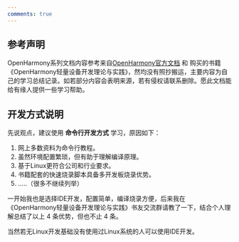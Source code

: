 ```yaml
---
comments: true
---
```


## 参考声明

OpenHarmony系列文档内容参考来自[OpenHarmony官方文档](https://docs.openharmony.cn/pages/v4.1/zh-cn/device-dev/device-dev-guide.md) 和 购买的书籍《OpenHarmony轻量设备开发理论与实践》，然均没有照抄搬运，主要内容为自己的学习总结记录。如若部分内容会表明来源，若有侵权请联系删除。愿此文档能给有缘人提供一些学习帮助。



## 开发方式说明

先说观点，建议使用 **命令行开发方式** 学习，原因如下：

1. 网上多数资料为命令行教程。
2. 虽然环境配置繁琐，但有助于理解编译原理。
3. 基于Linux更符合公司和行业要求。
4. 书籍配套的快速烧录脚本具备多开发板烧录优势。
5. .....（很多不继续列举）

一开始我也是选择IDE开发，配置简单，编译烧录方便，后来我在《OpenHarmony轻量设备开发理论与实践》书友交流群请教了一下，结合个人理解总结了以上 4 条优势，但也不止 4 条。 

当然若无Linux开发基础没有使用过Linux系统的人可以使用IDE开发。